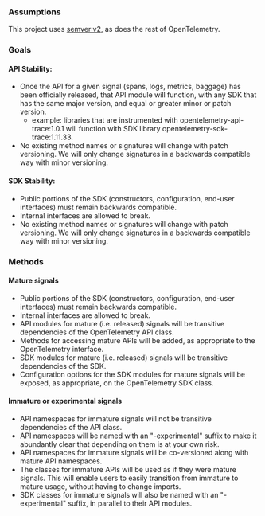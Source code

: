 ### Assumptions
This project uses [semver v2](https://semver.org/), as does the rest of OpenTelemetry.

### Goals
#### API Stability:
* Once the API for a given signal (spans, logs, metrics, baggage) has been officially released, that API module will function, with any SDK that has the same major version, and equal or greater minor or patch version.
  * example: libraries that are instrumented with opentelemetry-api-trace:1.0.1 will function with SDK library opentelemetry-sdk-trace:1.11.33.
* No existing method names or signatures will change with patch versioning.  We will only change signatures in a backwards compatible way with minor versioning.

#### SDK Stability:
* Public portions of the SDK (constructors, configuration, end-user interfaces) must remain backwards compatible.
* Internal interfaces are allowed to break.
* No existing method names or signatures will change with patch versioning.  We will only change signatures in a backwards compatible way with minor versioning.

### Methods
#### Mature signals
* Public portions of the SDK (constructors, configuration, end-user interfaces) must remain backwards compatible.
* Internal interfaces are allowed to break.
* API modules for mature (i.e. released) signals will be transitive dependencies of the OpenTelemetry API class.
* Methods for accessing mature APIs will be added, as appropriate to the OpenTelemetry interface.
* SDK modules for mature (i.e. released) signals will be transitive dependencies of the SDK.
* Configuration options for the SDK modules for mature signals will be exposed, as appropriate, on the OpenTelemetry SDK class.
 
#### Immature or experimental signals
* API namespaces for immature signals will not be transitive dependencies of the API class.
* API namespaces will be named with an "-experimental" suffix to make it abundantly clear that depending on them is at your own risk.
* API namespaces for immature signals will be co-versioned along with mature API namespaces.
* The classes for immature APIs will be used as if they were mature signals. This will enable users to easily transition from immature to mature usage, without having to change imports.
* SDK classes for immature signals will also be named with an "-experimental" suffix, in parallel to their API modules.
